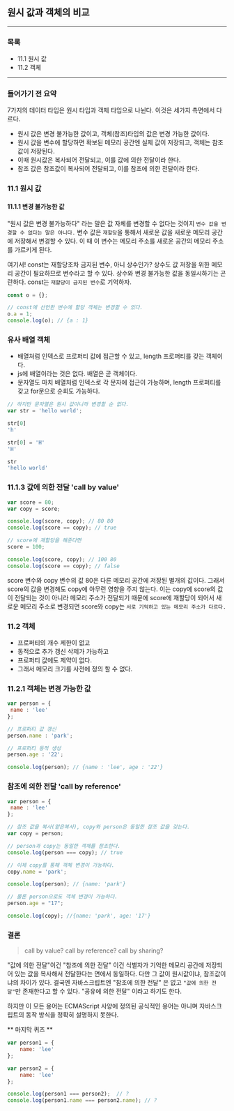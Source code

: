 ## 원시 값과 객체의 비교
***
### 목록
- 11.1 원시 값 
- 11.2 객체
***
### 들어가기 전 요약 
7가지의 데이터 타입은 원시 타입과 객체 타입으로 나뉜다. 이것은 세가지 측면에서 다르다. 
- 원시 값은 변경 불가능한 값이고, 객체(참조)타입의 값은 변경 가능한 값이다.
- 원시 값을 변수에 할당하면 확보된 메모리 공간엔 실제 값이 저장되고, 객체는 참조 값이 저장된다.
- 이때 원시값은 복사되어 전달되고, 이를 값에 의한 전달이라 한다.
- 참조 값은 참조값이 복사되어 전달되고, 이를 참조에 의한 전달이라 한다. 

### 11.1 원시 값
#### 11.1.1 변경 불가능한 값 
"원시 값은 변경 불가능하다" 라는 말은 값 자체를 변경할 수 없다는 것이지 `변수 값을 변경할 수 없다는 말은 아니다.` 변수 값은 `재할당`을 통해서 새로운 값을 새로운 메모리 공간에 저장해서 변경할 수 있다. 이 때 이 변수는 메모리 주소를 새로운 공간의 메모리 주소를 가르키게 된다. 

여기서! 
const는 재할당조차 금지된 변수, 아니 상수인가? 상수도 값 저장을 위한 메모리 공간이 필요하므로 변수라고 할 수 있다.  상수와 변경 불가능한 값을 동일시하기는 곤란하다. const는 `재할당이 금지된 변수`로 기억하자. 
```js
const o = {};

// const에 선언한 변수에 할당 객체는 변경할 수 있다.
o.a = 1;
console.log(o); // {a : 1}
```

###  유사 배열 객체 
- 배열처럼 인덱스로 프로퍼티 값에 접근할 수 있고, length 프로퍼티를 갖는 객체이다. 
- js에 배열이라는 것은 없다. 배열은 곧 객체이다. 
- 문자열도 마치 배열처럼 인덱스로 각 문자에 접근이 가능하며, length 프로퍼티를 갖고 for문으로 순회도 가능하다.

```js
// 하지만 문자열은 원시 값이니까 변경할 순 없다. 
var str = 'hello world';

str[0]
'h'

str[0] = 'H'
'H'

str
'hello world'
```
### 11.1.3 값에 의한 전달 'call by value' 

```js
var score = 80;
var copy = score;

console.log(score, copy); // 80 80 
console.log(score == copy); // true 

// score에 재할당을 해준다면
score = 100;

console.log(score, copy); // 100 80 
console.log(score == copy); // false 
```
score 변수와 copy 변수의 값 80은 다른 메모리 공간에 저장된 별개의 값이다.
그래서 score의 값을 변경해도 copy에 아무런 영향을 주지 않는다. 
이는 copy에 score의 값이 전달되는 것이 아니라 메모리 주소가 전달되기 때문에 score에 재할당이 되어서 새로운 메모리 주소로 변경되면 score와 copy는 `서로 기억하고 있는 메모리 주소가 다르다.`


### 11.2 객체
- 프로퍼티의 개수 제한이 없고
- 동적으로 추가 갱신 삭제가 가능하고
- 프로퍼티 값에도 제약이 없다. 
- 그래서 메모리 크기를 사전에 정의 할 수 없다. 

### 11.2.1 객체는 변경 가능한 값
```js
var person = {
 name : 'lee'
};

// 프로퍼티 값 갱신
person.name : 'park';

// 프로퍼티 동적 생성 
person.age : '22';

console.log(person); // {name : 'lee', age : '22'}
```
### 참조에 의한 전달 'call by reference'
```js
var person = {
 name : 'lee'
};

// 참조 값을 복사(얕은복사), copy와 person은 동일한 참조 값을 갖는다.
var copy = person;

// person과 copy는 동일한 객체를 참조한다.
console.log(person === copy); // true

// 이제 copy를 통해 객체 변경이 가능하다.
copy.name = 'park';

console.log(person); // {name: 'park'}

// 물론 person으로도 객체 변경이 가능하다.
person.age = "17";

console.log(copy); //{name: 'park', age: '17'}

```

### 결론
>call by value?
call by reference?
call by sharing? 

"값에 의한 전달"이건 "참조에 의한 전달" 이건 식별자가 기억한 메모리 공간에 저장되어 있는 값을 복사해서 전달한다는 면에서 동일하다. 다만 그 값이 원시값이냐, 참조값이냐의 차이가 있다. 결국엔 자바스크립트엔 "참조에 의한 전달" 은 없고 `"값에 의한 전달"`만 존재한다고 할 수 있다. "공유에 의한 전달" 이라고 하기도 한다.

하지만 이 모든 용어는 ECMAScript 사양에 정의된 공식적인 용어는 아니며 자바스크립트의 동작 방식을 정확히 설명하지 못한다. 

** 마지막 퀴즈 **
```js
var person1 = {
    name: 'lee'
};

var person2 = {
    name: 'lee'
};

console.log(person1 === person2);  // ?
console.log(person1.name === person2.name); // ?
```

